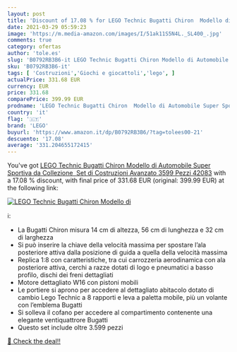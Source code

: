 ```yaml
---
layout: post
title: 'Discount of 17.08 % for LEGO Technic Bugatti Chiron  Modello di '
date: 2021-03-29 05:59:23
image: 'https://m.media-amazon.com/images/I/51ak11S5N4L._SL400_.jpg'
comments: true
category: ofertas
author: 'tole.es'
slug: 'B0792RB3B6-it LEGO Technic Bugatti Chiron Modello di Automobile Super...'
sku: 'B0792RB3B6-it'
tags: [ 'Costruzioni','Giochi e giocattoli','lego', ]
actualPrice: 331.68 EUR
currency: EUR
price: 331.68
comparePrice: 399.99 EUR
prodname: 'LEGO Technic Bugatti Chiron  Modello di Automobile Super Sportiva da Collezione  Set di Costruzioni Avanzato  3599 Pezzi   42083'
country: 'it'
flag: '🇮🇹'
brand: 'LEGO'
buyurl: 'https://www.amazon.it/dp/B0792RB3B6/?tag=tolees00-21'
descuento: '17.08'
average: '331.204655172415'
---
```


You've got [LEGO Technic Bugatti Chiron  Modello di Automobile Super Sportiva da Collezione  Set di Costruzioni Avanzato  3599 Pezzi   42083](https://www.amazon.it/dp/B0792RB3B6/?tag=tolees00-21) with a  17.08 % discount, with final price of 331.68 EUR (original: 399.99 EUR) at the following link:

[![LEGO Technic Bugatti Chiron  Modello di ](https://m.media-amazon.com/images/I/51ak11S5N4L._SL400_.jpg)](https://www.amazon.it/dp/B0792RB3B6/?tag=tolees00-21)

ℹ️:

- La Bugatti Chiron misura 14 cm di altezza, 56 cm di lunghezza e 32 cm di larghezza
- Si può inserire la chiave della velocità massima per spostare l’ala posteriore attiva dalla posizione di guida a quella della velocità massima
- Replica 1:8 con caratteristiche, tra cui carrozzeria aerodinamica con ala posteriore attiva, cerchi a razze dotati di logo e pneumatici a basso profilo, dischi dei freni dettagliati
- Motore dettagliato W16 con pistoni mobili
- Le portiere si aprono per accedere al dettagliato abitacolo dotato di cambio Lego Technic a 8 rapporti e leva a paletta mobile, più un volante con l’emblema Bugatti
- Si solleva il cofano per accedere al compartimento contenente una elegante ventiquattrore Bugatti
- Questo set include oltre 3.599 pezzi

[🛒 Check the deal!!](https://www.amazon.it/dp/B0792RB3B6/?tag=tolees00-21)
